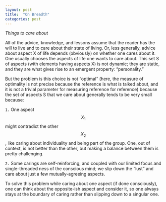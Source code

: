 ```yaml
---
layout: post
title:  "On Breadth"
categories: post
---
```

_Things to care about_
<!--more-->

All of the advice, knowledge, and lessons assume that the reader has the will to live and to care about their state of living. Or, less generally, advice about aspect X of life depends (obviously) on whether one cares about it.  One usually chooses the aspects of life one wants to care about. This set S of aspects (with elements having aspects X) is not dynamic; they are static, and they are what gives rise to an emergent property:  “personality.”

But the problem is this choice is not “optimal” (here, the measure of optimality is not precise because the reference is what is talked about, and it is not a trivial parameter for measuring reference for reference) because the set of aspects S that we care about generally tends to be very small because:

`1.` One aspect $$ X_1 $$ might contradict the other $$X_2$$, like caring about individuality and being part of the group. One, out of context, is not better than the other, but making a balance between them is pretty challenging.  

`2.` Some carings are self-reinforcing, and coupled with our limited focus and single-threaded ness of the conscious mind; we slip down the “lust” and care about just a few mutually-agreeing aspects.

To solve this problem while caring about one aspect (if done consciously), one can think about the opposite-ish aspect and consider it, so one always stays at the boundary of caring rather than slipping down to a singular one.
